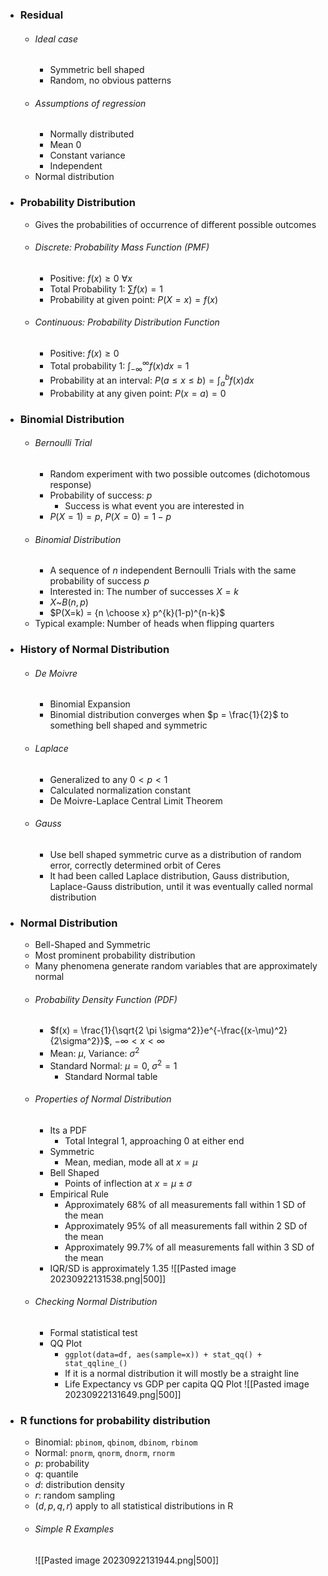 
- ### Residual
	- ###### Ideal case
		- Symmetric bell shaped
		- Random, no obvious patterns
	- ###### Assumptions of regression
		- Normally distributed 
		- Mean 0
		- Constant variance
		- Independent
	- Normal distribution

- ### Probability Distribution
	- Gives the probabilities of occurrence of different possible outcomes
	- ###### Discrete: Probability Mass Function (PMF)
		- Positive: $f(x) \ge 0$ $\forall x$
		- Total Probability 1: $\sum f(x) = 1$
		- Probability at given point: $P(X = x) = f(x)$
	- ###### Continuous: Probability Distribution Function
		- Positive: $f(x) \ge 0$
		- Total probability 1: $\int_{-\infty}^{\infty}f(x)dx=1$
		- Probability at an interval: $P(a \le x \le b) = \int_{a}^{b}f(x) dx$
		- Probability at any given point: $P(x=a) = 0$

- ### Binomial Distribution
	- ###### Bernoulli Trial
		- Random experiment with two possible outcomes (dichotomous response)
		- Probability of success: $p$ 
			- Success is what event you are interested in 
		- $P(X=1)=p$, $P(X=0)=1-p$
	- ###### Binomial Distribution
		- A sequence of $n$ independent Bernoulli Trials with the same probability of success $p$
		- Interested in: The number of successes $X = k$
		- $X$~$B(n,p)$
		- $P(X=k) = {n \choose x} p^{k}(1-p)^{n-k}$
	- Typical example: Number of heads when flipping quarters

- ### History of Normal Distribution
	- ###### De Moivre
		- Binomial Expansion
		- Binomial distribution converges when $p = \frac{1}{2}$ to something bell shaped and symmetric
	- ###### Laplace
		- Generalized to any $0 < p < 1$
		- Calculated normalization constant
		- De Moivre-Laplace Central Limit Theorem
	- ###### Gauss
		- Use bell shaped symmetric curve as a distribution of random error, correctly determined orbit of Ceres
		- It had been called Laplace distribution, Gauss distribution, Laplace-Gauss distribution, until it was eventually called normal distribution

- ### Normal Distribution
	- Bell-Shaped and Symmetric
	- Most prominent probability distribution
	- Many phenomena generate random variables that are approximately normal
	- ###### Probability Density Function (PDF)
		- $f(x) = \frac{1}{\sqrt{2 \pi \sigma^2}}e^{-\frac{(x-\mu)^2}{2\sigma^2}}$, $-\infty < x < \infty$
		- Mean: $\mu$, Variance: $\sigma^2$
		- Standard Normal: $\mu = 0$, $\sigma^{2}= 1$
			- Standard Normal table
	- ###### Properties of Normal Distribution
		- Its a PDF 
			- Total Integral 1, approaching 0 at either end
		- Symmetric 
			- Mean, median, mode all at $x = \mu$
		- Bell Shaped
			- Points of inflection at $x = \mu \pm \sigma$
		- Empirical Rule
			- Approximately 68% of all measurements fall within 1 SD of the mean
			- Approximately 95% of all measurements fall within 2 SD of the mean
			- Approximately 99.7% of all measurements fall within 3 SD of the mean
		- IQR/SD is approximately 1.35 ![[Pasted image 20230922131538.png|500]]
	- ###### Checking Normal Distribution
		- Formal statistical test
		- QQ Plot
			- `ggplot(data=df, aes(sample=x)) + stat_qq() + stat_qqline_()`
			- If it is a normal distribution it will mostly be a straight line
			- Life Expectancy vs GDP per capita QQ Plot ![[Pasted image 20230922131649.png|500]]

- ### R functions for probability distribution
	- Binomial: `pbinom`, `qbinom`, `dbinom`, `rbinom`  
	- Normal: `pnorm`, `qnorm`, `dnorm`, `rnorm`  
	- $p$: probability  
	- $q$: quantile  
	- $d$: distribution density  
	- $r$: random sampling  
	- $(d, p, q, r)$ apply to all statistical distributions in R
	- ###### Simple R Examples 
	  ![[Pasted image 20230922131944.png|500]]